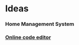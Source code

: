 # Ideas

### Home Management System
### [Online code editor](https://www.interviewbit.com/blog/web-development-projects/)